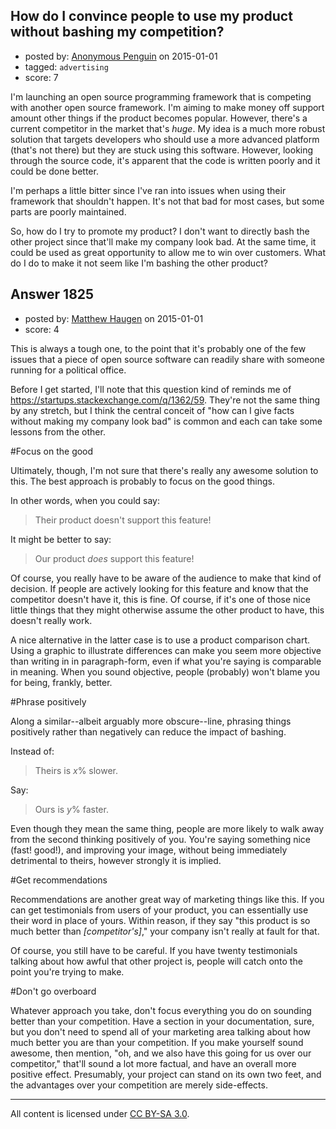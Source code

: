 ## How do I convince people to use my product without bashing my competition?

- posted by: [Anonymous Penguin](https://stackexchange.com/users/1640390/anonymous-penguin) on 2015-01-01
- tagged: `advertising`
- score: 7

I'm launching an open source programming framework that is competing with another open source framework. I'm aiming to make money off support amount other things if the product becomes popular. However, there's a current competitor in the market that's *huge*. My idea is a much more robust solution that targets developers who should use a more advanced platform (that's not there) but they are stuck using this software. However, looking through the source code, it's apparent that the code is written poorly and it could be done better.

I'm perhaps a little bitter since I've ran into issues when using their framework that shouldn't happen. It's not that bad for most cases, but some parts are poorly maintained.

So, how do I try to promote my product? I don't want to directly bash the other project since that'll make my company look bad. At the same time, it could be used as great opportunity to allow me to win over customers. What do I do to make it not seem like I'm bashing the other product?


## Answer 1825

- posted by: [Matthew Haugen](https://stackexchange.com/users/1325646/matthew-haugen) on 2015-01-01
- score: 4

This is always a tough one, to the point that it's probably one of the few issues that a piece of open source software can readily share with someone running for a political office.

Before I get started, I'll note that this question kind of reminds me of https://startups.stackexchange.com/q/1362/59. They're not the same thing by any stretch, but I think the central conceit of "how can I give facts without making my company look bad" is common and each can take some lessons from the other.

#Focus on the good

Ultimately, though, I'm not sure that there's really any awesome solution to this. The best approach is probably to focus on the good things.

In other words, when you could say:

> Their product doesn't support this feature!

It might be better to say:

> Our product *does* support this feature!

Of course, you really have to be aware of the audience to make that kind of decision. If people are actively looking for this feature and know that the competitor doesn't have it, this is fine. Of course, if it's one of those nice little things that they might otherwise assume the other product to have, this doesn't really work.

A nice alternative in the latter case is to use a product comparison chart. Using a graphic to illustrate differences can make you seem more objective than writing in in paragraph-form, even if what you're saying is comparable in meaning. When you sound objective, people (probably) won't blame you for being, frankly, better.

#Phrase positively

Along a similar--albeit arguably more obscure--line, phrasing things positively rather than negatively can reduce the impact of bashing.

Instead of:

> Theirs is *x*% slower.

Say:

> Ours is *y*% faster.

Even though they mean the same thing, people are more likely to walk away from the second thinking positively of you. You're saying something nice (fast! good!), and improving your image, without being immediately detrimental to theirs, however strongly it is implied.

#Get recommendations

Recommendations are another great way of marketing things like this. If you can get testimonials from users of your product, you can essentially use their word in place of yours. Within reason, if they say "this product is so much better than *[competitor's]*," your company isn't really at fault for that.

Of course, you still have to be careful. If you have twenty testimonials talking about how awful that other project is, people will catch onto the point you're trying to make.

#Don't go overboard

Whatever approach you take, don't focus everything you do on sounding better than your competition. Have a section in your documentation, sure, but you don't need to spend all of your marketing area talking about how much better you are than your competition. If you make yourself sound awesome, then mention, "oh, and we also have this going for us over our competitor," that'll sound a lot more factual, and have an overall more positive effect. Presumably, your project can stand on its own two feet, and the advantages over your competition are merely side-effects.



---

All content is licensed under [CC BY-SA 3.0](https://creativecommons.org/licenses/by-sa/3.0/).

